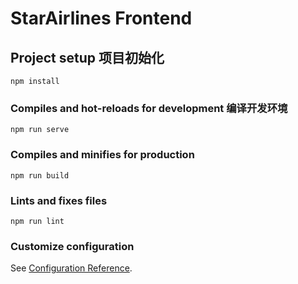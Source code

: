 # StarAirlines Frontend

## Project setup 项目初始化
```
npm install
```

### Compiles and hot-reloads for development 编译开发环境
```
npm run serve
```

### Compiles and minifies for production
```
npm run build
```

### Lints and fixes files
```
npm run lint
```

### Customize configuration
See [Configuration Reference](https://cli.vuejs.org/config/).
